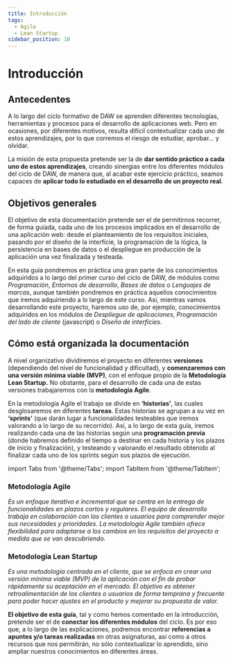 ```yaml
---
title: Introducción
tags:
  - Agile
  - Lean Startup
sidebar_position: 10
---
```


# Introducción
## Antecedentes
A lo largo del ciclo formativo de DAW se aprenden diferentes tecnologías, herramientas y procesos para el desarrollo de aplicaciones web. Pero en ocasiones, por diferentes motivos, resulta difícil contextualizar cada uno de estos aprendizajes, por lo que corremos el riesgo de estudiar, aprobar… y olvidar.

La misión de esta propuesta pretende ser la de **dar sentido práctico a cada uno de estos aprendizajes**, creando sinergias entre los diferentes módulos del ciclo de DAW, de manera que, al acabar este ejercicio práctico, seamos capaces de **aplicar todo lo estudiado en el desarrollo de un proyecto real**.

## Objetivos generales
El objetivo de esta documentación pretende ser el de permitirnos recorrer, de forma guiada, cada uno de los procesos implicados en el desarrollo de una aplicación web: desde el planteamiento de los requisitos iniciales, pasando por el diseño de la interfície, la programación de la lógica, la persistencia en bases de datos o el despliegue en producción de la aplicación una vez finalizada y testeada. 

En esta guía pondremos en práctica una gran parte de los conocimientos adquiridos a lo largo del primer curso del ciclo de DAW, de módulos como *Programación*, *Entornos de desarrollo*, *Bases de datos* o *Lenguajes de marcas*, aunque también pondremos en práctica aquellos conocimientos que iremos adquiriendo a lo largo de este curso. Así, mientras vamos desarrollando este proyecto, haremos uso de, por ejemplo, conocimientos adquiridos en los módulos de *Despliegue de aplicaciones*, *Programación del lado de cliente* (javascript) o *Diseño de interficies*. 

## Cómo está organizada la documentación
A nivel organizativo dividiremos el proyecto en diferentes **versiones** (dependiendo del nivel de funcionalidad y dificultad), y **comenzaremos con una versión mínima viable (MVP)**, con el enfoque propio de la **Metodología Lean Startup.**
No obstante, para el desarrollo de cada una de estas versiones trabajaremos con la **metodología Agile**.

En la metodología Agile el trabajo se divide en **‘historias’**, las cuales desglosaremos en diferentes **tareas**. Estas historias se agrupan a su vez en **‘sprints’** (que darán lugar a funcionalidades testeables que iremos valorando a lo largo de su recorrido). 
Así, a lo largo de esta guía, iremos realizando cada una de las historias según una **programación previa** (donde habremos definido el tiempo a destinar en cada historia y los plazos de inicio y finalización), y testeando y valorando el resultado obtenido al finalizar cada uno de los sprints según sus plazos de ejecución.



import Tabs from '@theme/Tabs';
import TabItem from '@theme/TabItem';

<Tabs>
  <TabItem value="Metodología Agile" label="Metodología Agile" default>
  <h3>Metodología Agile</h3>

  *Es un enfoque iterativo e incremental que se centra en la entrega de funcionalidades en plazos cortos y regulares. El equipo de desarrollo trabaja en colaboración con los clientes o usuarios para comprender mejor sus necesidades y prioridades. La metodología Agile también ofrece flexibilidad para adaptarse a los cambios en los requisitos del proyecto a medida que se van descubriendo.*
  
  </TabItem>
  <TabItem value="Metodología Lean Startup" label="Metodología Lean Startup">
    <h3>Metodología Lean Startup</h3>

  *Es una metodología centrada en el cliente, que se enfoca en crear una versión mínima viable (MVP) de la aplicación con el fin de probar rápidamente su aceptación en el mercado. El objetivo es obtener retroalimentación de los clientes o usuarios de forma temprana y frecuente para poder hacer ajustes en el producto y mejorar su propuesta de valor.*
  </TabItem>
  
</Tabs>


**El objetivo de esta guía**, tal y como hemos comentado en la introducción, pretende ser el de **conectar los diferentes módulos** del ciclo. Es por eso que, a lo largo de las explicaciones, podremos encontrar **referencias a apuntes y/o tareas realizadas** en otras asignaturas, así como a otros recursos que nos permitirán, no sólo contextualizar lo aprendido, sino ampliar nuestros conocimientos en diferentes áreas.
